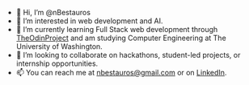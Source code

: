 - 👋 Hi, I’m @nBestauros
- 👀 I’m interested in web development and AI.
- 🌱 I’m currently learning Full Stack web development through [TheOdinProject](https://www.theodinproject.com/) and am studying Computer Engineering at The University of Washington.
- 💞️ I’m looking to collaborate on hackathons, student-led projects, or internship opportunities.
- 📫 You can reach me at nbestauros@gmail.com or on [LinkedIn](https://www.linkedin.com/in/nicholas-bestauros/).

<!---
nBestauros/nBestauros is a ✨ special ✨ repository because its `README.md` (this file) appears on your GitHub profile.
You can click the Preview link to take a look at your changes.
--->
